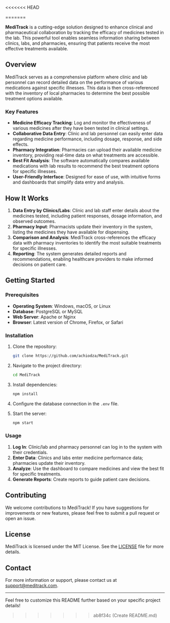 <<<<<<< HEAD

=======


**MediTrack** is a cutting-edge solution designed to enhance clinical and pharmaceutical collaboration by tracking the efficacy of medicines tested in the lab. This powerful tool enables seamless information sharing between clinics, labs, and pharmacies, ensuring that patients receive the most effective treatments available.

## Overview

MediTrack serves as a comprehensive platform where clinic and lab personnel can record detailed data on the performance of various medications against specific illnesses. This data is then cross-referenced with the inventory of local pharmacies to determine the best possible treatment options available.

### Key Features

- **Medicine Efficacy Tracking**: Log and monitor the effectiveness of various medicines after they have been tested in clinical settings.
- **Collaborative Data Entry**: Clinic and lab personnel can easily enter data regarding medicine performance, including dosage, response, and side effects.
- **Pharmacy Integration**: Pharmacies can upload their available medicine inventory, providing real-time data on what treatments are accessible.
- **Best Fit Analysis**: The software automatically compares available medications with lab results to recommend the best treatment options for specific illnesses.
- **User-Friendly Interface**: Designed for ease of use, with intuitive forms and dashboards that simplify data entry and analysis.

## How It Works

1. **Data Entry by Clinics/Labs**: Clinic and lab staff enter details about the medicines tested, including patient responses, dosage information, and observed outcomes.
2. **Pharmacy Input**: Pharmacists update their inventory in the system, listing the medicines they have available for dispensing.
3. **Comparison and Analysis**: MediTrack cross-references the efficacy data with pharmacy inventories to identify the most suitable treatments for specific illnesses.
4. **Reporting**: The system generates detailed reports and recommendations, enabling healthcare providers to make informed decisions on patient care.

## Getting Started

### Prerequisites

- **Operating System**: Windows, macOS, or Linux
- **Database**: PostgreSQL or MySQL
- **Web Server**: Apache or Nginx
- **Browser**: Latest version of Chrome, Firefox, or Safari

### Installation

1. Clone the repository:

   ```bash
   git clone https://github.com/achiodza/MediTrack.git
   ```

2. Navigate to the project directory:

   ```bash
   cd MediTrack
   ```

3. Install dependencies:

   ```bash
   npm install
   ```

4. Configure the database connection in the `.env` file.

5. Start the server:

   ```bash
   npm start
   ```

### Usage

1. **Log In**: Clinic/lab and pharmacy personnel can log in to the system with their credentials.
2. **Enter Data**: Clinics and labs enter medicine performance data; pharmacies update their inventory.
3. **Analyze**: Use the dashboard to compare medicines and view the best fit for specific treatments.
4. **Generate Reports**: Create reports to guide patient care decisions.

## Contributing

We welcome contributions to MediTrack! If you have suggestions for improvements or new features, please feel free to submit a pull request or open an issue.

## License

MediTrack is licensed under the MIT License. See the [LICENSE](LICENSE) file for more details.

## Contact

For more information or support, please contact us at [support@meditrack.com](mailto:support@meditrack.com).

---

Feel free to customize this README further based on your specific project details!
>>>>>>> ab8f34c (Create README.md)
